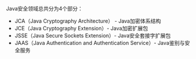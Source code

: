 Java安全领域总共分为4个部分：

- JCA（Java Cryptography Architecture） - Java加密体系结构
- JCE（Java Cryptography Extension）- Java加密扩展包
- JSSE（Java Secure Sockets Extension）- Java安全套接字扩展包
- JAAS（Java Authentication and Authentication Service）- Java鉴别与安全服务

